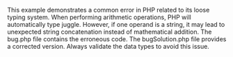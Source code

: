 This example demonstrates a common error in PHP related to its loose typing system.  When performing arithmetic operations, PHP will automatically type juggle.  However, if one operand is a string, it may lead to unexpected string concatenation instead of mathematical addition. The bug.php file contains the erroneous code. The bugSolution.php file provides a corrected version.  Always validate the data types to avoid this issue.